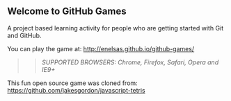 ## Welcome to GitHub Games

A project based learning activity for people who are getting started with Git and GitHub.

You can play the game at: http://enelsas.github.io/github-games/

>> _*SUPPORTED BROWSERS*: Chrome, Firefox, Safari, Opera and IE9+_

This fun open source game was cloned from: https://github.com/jakesgordon/javascript-tetris
